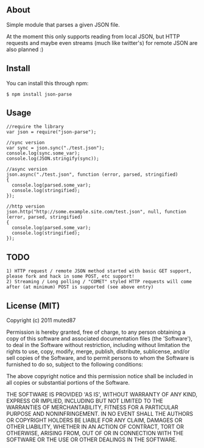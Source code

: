 ## About

Simple module that parses a given JSON file.

At the moment this only supports reading from local JSON, but HTTP requests and maybe even streams (much like twitter's) for remote JSON are also planned :)


## Install

You can install this through npm:

    $ npm install json-parse


## Usage

    //require the library
    var json = require("json-parse");

    //sync version
    var sync = json.sync("./test.json");
    console.log(sync.some_var);
    console.log(JSON.stringify(sync));

    //async version
    json.async("./test.json", function (error, parsed, stringified)
    {
      console.log(parsed.some_var);
      console.log(stringified);
    });

    //http version
    json.http("http://some.example.site.com/test.json", null, function (error, parsed, stringified)
    {
      console.log(parsed.some_var);
      console.log(stringified);
    });


## TODO

    1) HTTP request / remote JSON method started with basic GET support, please fork and hack in some POST, etc support!
    2) Streaming / Long polling / "COMET" styled HTTP requests will come after (at minimum) POST is supported (see above entry)


## License (MIT)

Copyright (c) 2011 muted87

Permission is hereby granted, free of charge, to any person obtaining a copy of this software and associated documentation files (the 'Software'), to deal in the Software without restriction, including without limitation the rights to use, copy, modify, merge, publish, distribute, sublicense, and/or sell copies of the Software, and to permit persons to whom the Software is furnished to do so, subject to the following conditions:

The above copyright notice and this permission notice shall be included in all copies or substantial portions of the Software.

THE SOFTWARE IS PROVIDED 'AS IS', WITHOUT WARRANTY OF ANY KIND, EXPRESS OR IMPLIED, INCLUDING BUT NOT LIMITED TO THE WARRANTIES OF MERCHANTABILITY, FITNESS FOR A PARTICULAR PURPOSE AND NONINFRINGEMENT. IN NO EVENT SHALL THE AUTHORS OR COPYRIGHT HOLDERS BE LIABLE FOR ANY CLAIM, DAMAGES OR OTHER LIABILITY, WHETHER IN AN ACTION OF CONTRACT, TORT OR OTHERWISE, ARISING FROM, OUT OF OR IN CONNECTION WITH THE SOFTWARE OR THE USE OR OTHER DEALINGS IN THE SOFTWARE.
